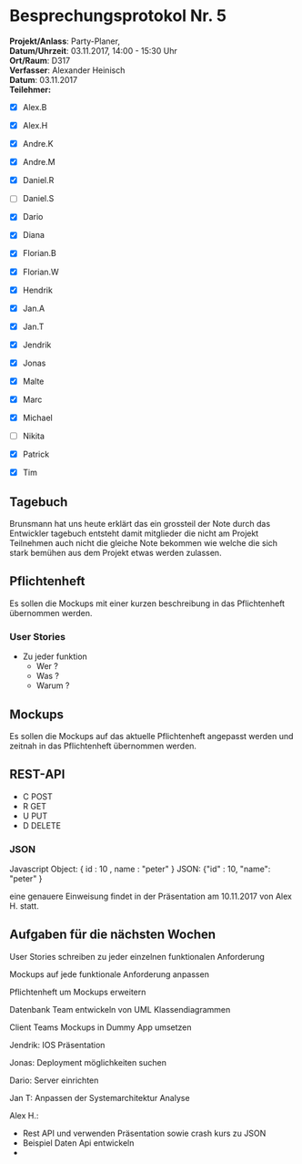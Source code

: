 # Besprechungsprotokol Nr. 5

**Projekt/Anlass**: Party-Planer,  
**Datum/Uhrzeit**: 03.11.2017, 14:00 - 15:30 Uhr  
**Ort/Raum**: D317  
**Verfasser**: Alexander Heinisch  
**Datum**: 03.11.2017  
**Teilehmer:**

- [x] Alex.B
- [x] Alex.H
- [x] Andre.K
- [x] Andre.M
- [x] Daniel.R
- [ ] Daniel.S
- [x] Dario
- [x] Diana
- [x] Florian.B
- [x] Florian.W
- [x] Hendrik
- [x] Jan.A
- [x] Jan.T
- [x] Jendrik
- [x] Jonas
- [x] Malte
- [x] Marc
- [x] Michael
- [ ] Nikita
- [x] Patrick
- [x] Tim


## Tagebuch

Brunsmann hat uns heute erklärt das ein grossteil der Note durch das Entwickler tagebuch entsteht damit mitglieder die nicht am Projekt Teilnehmen auch nicht die gleiche Note bekommen wie welche die sich stark bemühen aus dem Projekt etwas werden zulassen.

## Pflichtenheft

Es sollen die Mockups mit einer kurzen beschreibung in das Pflichtenheft übernommen werden.

### User Stories

- Zu jeder funktion
  - Wer ?
  - Was ?
  - Warum ?

## Mockups

Es sollen die Mockups auf das aktuelle Pflichtenheft angepasst werden und zeitnah in das Pflichtenheft übernommen werden.

## REST-API

- C POST
- R GET
- U PUT
- D DELETE

### JSON

Javascript Object: { id : 10 , name : "peter" }
JSON: {"id" : 10, "name": "peter" }

eine genauere Einweisung findet in der Präsentation am 10.11.2017 von Alex H. statt.

## Aufgaben für die nächsten Wochen

User Stories schreiben zu jeder einzelnen funktionalen Anforderung

Mockups auf jede funktionale Anforderung anpassen

Pflichtenheft um Mockups erweitern

Datenbank Team entwickeln von UML Klassendiagrammen

Client Teams Mockups in Dummy App umsetzen

Jendrik: IOS Präsentation

Jonas: Deployment möglichkeiten suchen

Dario: Server einrichten

Jan T: Anpassen der Systemarchitektur Analyse

Alex H.: 

- Rest API und verwenden Präsentation sowie crash kurs zu JSON
- Beispiel Daten Api entwickeln
- ​